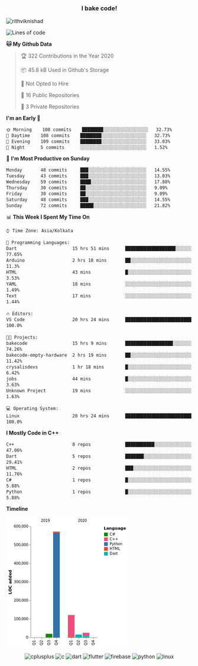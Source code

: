<h3 align="center">I bake code!</h3>

<p align="left"> <img src="https://komarev.com/ghpvc/?username=rithviknishad" alt="rithviknishad" /> </p>

<!--START_SECTION:waka-->
![Lines of code](https://img.shields.io/badge/From%20Hello%20World%20I%27ve%20Written-23.2%20million%20lines%20of%20code-blue)

**🐱 My Github Data** 

> 🏆 322 Contributions in the Year 2020
 > 
> 📦 45.8 kB Used in Github's Storage 
 > 
> 🚫 Not Opted to Hire
 > 
> 📜 16 Public Repositories
 > 
> 🔑 3 Private Repositories 

**I'm an Early 🐤** 

```text
🌞 Morning    108 commits    ████████░░░░░░░░░░░░░░░░░   32.73% 
🌆 Daytime    108 commits    ████████░░░░░░░░░░░░░░░░░   32.73% 
🌃 Evening    109 commits    ████████░░░░░░░░░░░░░░░░░   33.03% 
🌙 Night      5 commits      ░░░░░░░░░░░░░░░░░░░░░░░░░   1.52%

```
📅 **I'm Most Productive on Sunday** 

```text
Monday       48 commits     ███░░░░░░░░░░░░░░░░░░░░░░   14.55% 
Tuesday      43 commits     ███░░░░░░░░░░░░░░░░░░░░░░   13.03% 
Wednesday    59 commits     ████░░░░░░░░░░░░░░░░░░░░░   17.88% 
Thursday     30 commits     ██░░░░░░░░░░░░░░░░░░░░░░░   9.09% 
Friday       30 commits     ██░░░░░░░░░░░░░░░░░░░░░░░   9.09% 
Saturday     48 commits     ███░░░░░░░░░░░░░░░░░░░░░░   14.55% 
Sunday       72 commits     █████░░░░░░░░░░░░░░░░░░░░   21.82%

```


📊 **This Week I Spent My Time On** 

```text
⌚︎ Time Zone: Asia/Kolkata

💬 Programming Languages: 
Dart                     15 hrs 51 mins      ███████████████████░░░░░░   77.65% 
Arduino                  2 hrs 18 mins       ██░░░░░░░░░░░░░░░░░░░░░░░   11.3% 
HTML                     43 mins             █░░░░░░░░░░░░░░░░░░░░░░░░   3.53% 
YAML                     18 mins             ░░░░░░░░░░░░░░░░░░░░░░░░░   1.49% 
Text                     17 mins             ░░░░░░░░░░░░░░░░░░░░░░░░░   1.44%

🔥 Editors: 
VS Code                  20 hrs 24 mins      █████████████████████████   100.0%

🐱‍💻 Projects: 
bakecode                 15 hrs 9 mins       ██████████████████░░░░░░░   74.26% 
bakecode-empty-hardware  2 hrs 19 mins       ██░░░░░░░░░░░░░░░░░░░░░░░   11.42% 
crysalisdevs             1 hr 18 mins        █░░░░░░░░░░░░░░░░░░░░░░░░   6.42% 
jobs                     44 mins             █░░░░░░░░░░░░░░░░░░░░░░░░   3.63% 
Unknown Project          19 mins             ░░░░░░░░░░░░░░░░░░░░░░░░░   1.63%

💻 Operating System: 
Linux                    20 hrs 24 mins      █████████████████████████   100.0%

```

**I Mostly Code in C++** 

```text
C++                      8 repos             ███████████░░░░░░░░░░░░░░   47.06% 
Dart                     5 repos             ███████░░░░░░░░░░░░░░░░░░   29.41% 
HTML                     2 repos             ███░░░░░░░░░░░░░░░░░░░░░░   11.76% 
C#                       1 repos             █░░░░░░░░░░░░░░░░░░░░░░░░   5.88% 
Python                   1 repos             █░░░░░░░░░░░░░░░░░░░░░░░░   5.88%

```


**Timeline**

![Chart not found](https://github.com/rithviknishad/rithviknishad/blob/master/charts/bar_graph.png) 


<!--END_SECTION:waka-->

<p align="center">
  <img src="https://devicons.github.io/devicon/devicon.git/icons/cplusplus/cplusplus-original.svg" alt="cplusplus" width="30" height="30"/>
  <img src="https://devicons.github.io/devicon/devicon.git/icons/c/c-original.svg" alt="c" width="30" height="30"/>
  <img src="https://www.vectorlogo.zone/logos/dartlang/dartlang-icon.svg" alt="dart" width="30" height="30"/>
  <img src="https://www.vectorlogo.zone/logos/flutterio/flutterio-icon.svg" alt="flutter" width="30" height="30"/> 
  <img src="https://www.vectorlogo.zone/logos/firebase/firebase-icon.svg" alt="firebase" width="30" height="30"/> 
  <img src="https://devicons.github.io/devicon/devicon.git/icons/python/python-original.svg" alt="python" width="30" height="30"/> 
  <img src="https://devicons.github.io/devicon/devicon.git/icons/linux/linux-original.svg" alt="linux" width="30" height="30"/> 
</p>
